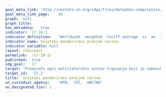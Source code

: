 ```yaml
---	
goal_meta_link:	'http://unstats.un.org/sdgs/files/metadata-compilation/Metadata-Goal-17.pdf'
goal_meta_link_page:	20
graph:	null
graph_title:	
has_metadata:	true
indicator:	17.10.1
indicator_definition:	"Worldwide  weighted  tariff-average  is  an  indicator  that  provides  the  value  of  custom  duties  levied  by  every  importing  country  from  all  their  trading  partners.  The  unit  of  measurement  will  be  in  %  terms.  All  calculations  are  based  on  official  data.  However,  in  order  to  include  all  tariffs  into  the  calculation,  some  rates  which  are  not  expressed  in  ad  valorem  form  (e.g.,  specific  duties)  are  converted  in  ad  valorem  equivalents  (i.e.  in  per  cent  of  the  import  value),  The  conversion  is  made  at  the  tariff  line  level  for  each  importer  by  using  the  unit  value  method.  Import  unit  values  are  calculated  from  import  values  and  quantities.  Only  a  limited  number  of  non-ad  valorem  tariff  rates  (i.e.  technical  duties)  cannot  be  provided  with  ad  valorem  equivalents  (AVE)  and  are  excluded  from  the  calculation.  This  methodology  also  allows  for  cross-country  comparisons."
indicator_name:	Svjetski ponderirani prosjek carina
indicator_variable:	null
layout:	indicator
permalink:	/17-10-1/
published:	true
sdg_goal:	17
target:	"Promicati opći multilateralni sustav trgovanja koji je zakonski uređen, otvoren, nediskriminirajući i pravičan, pod okriljem Svjetske trgovinske organizacije, između ostalog putem pregovora u skladu s Razvojnom agendom iz Dohe"
target_id:	'17.1'
title:	Svjetski ponderirani prosjek carina
un_custodial_agency:	"WTO,  ITC,  UNCTAD"
un_designated_tier:	1
---	
```

